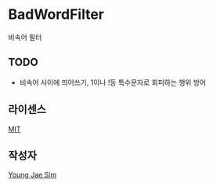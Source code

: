 # BadWordFilter
비속어 필터

## TODO
- 비속어 사이에 띄어쓰기, 1이나 !등 특수문자로 회피하는 행위 방어

## 라이센스
[MIT](LICENSE)

## 작성자
[Young Jae Sim](https://github.com/Hanul)
